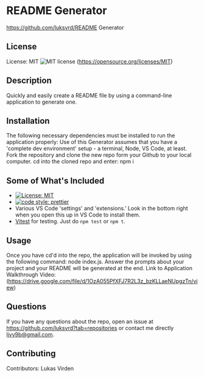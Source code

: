 # README Generator

https://github.com/luksvrd/README Generator

## License

License: MIT ![MIT license](https://img.shields.io/badge/license-MIT-blue.svg) (https://opensource.org/licenses/MIT)

## Description

Quickly and easily create a README file by using a command-line application to generate one.

## Installation

The following necessary dependencies must be installed to run the application properly: Use of this Generator assumes that you have a 'complete dev environment' setup - a terminal, Node, VS Code, at least. Fork the repository and clone the new repo form your Github to your local computer. cd into the cloned repo and enter: npm i

## Some of What's Included

- [![License: MIT](https://img.shields.io/badge/License-MIT-yellow.svg)](https://opensource.org/licenses/MIT)
- [![code style: prettier](https://img.shields.io/badge/code_style-prettier-ff69b4.svg?style=flat-square)](https://github.com/prettier/prettier)
- Various VS Code 'settings' and 'extensions.' Look in the bottom right when you open this up in VS Code to install them.
- [Vitest](https://vitest.dev/) for testing. Just do `npm test` or `npm t`.

## Usage

Once you have cd'd into the repo, the application will be invoked by using the following command: node index.js. Answer the prompts about your project and your README will be generated at the end. Link to Application Walkthrough Video: (https://drive.google.com/file/d/1OzA055PfXFJ7R2L3z_bzKLLaeNUpgzTn/view)

## Questions

If you have any questions about the repo, open an issue at https://github.com/luksvrd?tab=repositories or contact me directly ljvy9b@gmail.com.

## Contributing

Contributors: Lukas Virden
